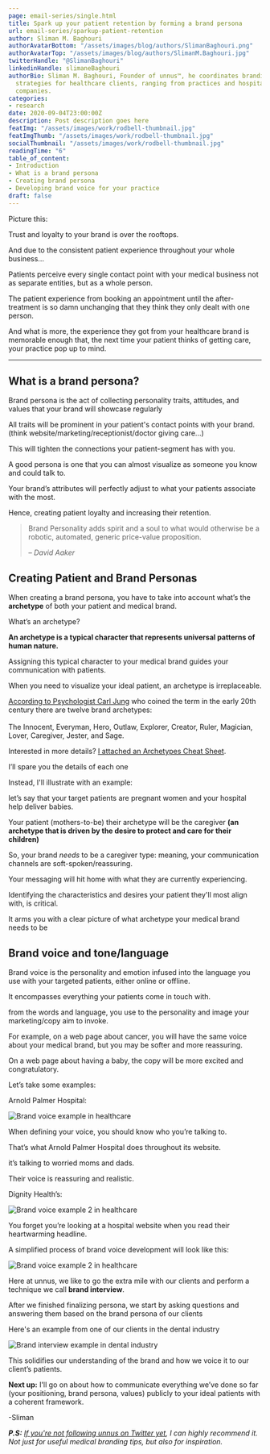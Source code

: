 ```yaml
---
page: email-series/single.html
title: Spark up your patient retention by forming a brand persona
url: email-series/sparkup-patient-retention
author: Sliman M. Baghouri
authorAvatarBottom: "/assets/images/blog/authors/SlimanBaghouri.png"
authorAvatarTop: "/assets/images/blog/authors/SlimanM.Baghouri.jpg"
twitterHandle: "@SlimanBaghouri"
linkedinHandle: slimaneBaghouri
authorBio: Sliman M. Baghouri, Founder of unnus™, he coordinates branding and marketing
  strategies for healthcare clients, ranging from practices and hospitals to pharmaceutical
  companies.
categories:
- research
date: 2020-09-04T23:00:00Z
description: Post description goes here
featImg: "/assets/images/work/rodbell-thumbnail.jpg"
featImgThumb: "/assets/images/work/rodbell-thumbnail.jpg"
socialThumbnail: "/assets/images/work/rodbell-thumbnail.jpg"
readingTime: "6"
table_of_content:
- Introduction
- What is a brand persona
- Creating brand persona
- Developing brand voice for your practice
draft: false
---
```


<section id="Introduction">

<div class="hook">
<p>Picture this:</p>

<p>Trust and loyalty to your brand is over the rooftops. </p>
<p>And due to the consistent patient experience throughout your whole business...</p>
<p>Patients perceive every single contact point with your medical business not as separate entities, but as a whole person.</p>
<p>The patient experience from booking an appointment until the after-treatment is so damn unchanging that they think they only dealt with one person.</p>
<p>And what is more, the experience they got from your healthcare brand is memorable enough that, the next time your patient thinks of getting care, your practice pop up to mind.</p>
</div>
</section>
<hr>
<section id="Whatisabrandpersona">
<h2>What is a brand persona?</h2>
<p>Brand persona is the act of collecting personality traits, attitudes, and values that your brand will showcase regularly</p>
<p>All traits will be prominent in your patient's contact points with your brand. (think website/marketing/receptionist/doctor giving care...)</p>
<p>This will tighten the connections your patient-segment has with you.</p>
<p>A good persona is one that you can almost visualize as someone you know and could talk to.</p>
<p>Your brand&rsquo;s attributes will perfectly adjust to what your patients associate with the most.</p>
<p>Hence, creating patient loyalty and increasing their retention.</p>

<blockquote>
	<p>Brand Personality adds spirit and a soul to what would otherwise be a robotic, automated, generic price-value proposition.</p>
	<p><cite>– David Aaker</cite></p>
</blockquote>
</section>

<section id="Creatingbrandpersona">
<h2>Creating Patient and Brand Personas</h2>
<p>When creating a brand persona, you have to take into account what&rsquo;s the <strong>archetype</strong> of both your patient and medical brand.</p>
<p>What&rsquo;s an archetype?</p>
<p><strong>An archetype is a typical character that represents universal patterns of human nature.</strong></p>
<p>Assigning this typical character to your medical brand guides your communication with patients.</p>
<p>When you need to visualize your ideal patient, an archetype is irreplaceable.</p>
<p><a target="_blank" href="#">According to Psychologist Carl Jung</a> who coined the term in the early 20th century there are twelve brand archetypes: <br><br> The Innocent, Everyman, Hero, Outlaw, Explorer, Creator, Ruler, Magician, Lover, Caregiver, Jester, and Sage.</p>
<p>Interested in more details? <a target="_blank" href="#">I attached an Archetypes Cheat Sheet</a>.</p>
<p>I&rsquo;ll spare you the details of each one</p>
<p>Instead, I'll illustrate with an example:</p>
<p>let&rsquo;s say that your target patients are pregnant women and your hospital help deliver babies.</p>
<p>Your patient (mothers-to-be) their archetype will be the caregiver <strong>(an archetype that is driven by the desire to protect and care for their children)</strong></p>
<p>So, your brand <em>needs</em> to be a caregiver type: meaning, your communication channels are soft-spoken/reassuring.</p>
<p>Your messaging will hit home with what they are currently experiencing.</p>
<p>Identifying the characteristics and desires your patient they'll most align with, is critical.</p>
<p>It arms you with a clear picture of what archetype your medical brand needs to be</p>
</section>

<section id="Developingbrandvoiceforyourpractice">
<h2>Brand voice and tone/language</h2>
<p>Brand voice is the personality and emotion infused into the language you use with your targeted patients, either online or offline.</p>
<p>It encompasses everything your patients come in touch with.</p>
<p>from the words and language, you use to the personality and image your marketing/copy aim to invoke.</p>
<p>For example, on a web page about cancer, you will have the same voice about your medical brand, but you may be softer and more reassuring.</p>
<p>On a web page about having a baby, the copy will be more excited and congratulatory.</p>
<p>Let&rsquo;s take some examples:</p>
<p>Arnold Palmer Hospital:</p>
<img src="/assets/course-assets/example/brand-voice-1.png" alt="Brand voice example in healthcare" />
<p>When defining your voice, you should know who you&rsquo;re talking to.</p>
<p>That&rsquo;s what Arnold Palmer Hospital does throughout its website.</p>
<p>it&rsquo;s talking to worried moms and dads.</p>
<p>Their voice is reassuring and realistic.</p>
<p>Dignity Health&rsquo;s:</p>
<img src="/assets/course-assets/example/brand-voice-2.png" alt="Brand voice example 2 in healthcare" />
<p>You forget you&rsquo;re looking at a hospital website when you read their heartwarming headline.</p>
<p>A simplified process of brand voice development will look like this:</p>
<img src="/assets/course-assets/brand-voice.jpg" alt="Brand voice example 2 in healthcare" />
<p>Here at unnus, we like to go the extra mile with our clients and perform a technique we call <strong>brand interview</strong>.</p>
<p>After we finished finalizing persona, we start by asking questions and answering them based on the brand persona of our clients</p>
<p>Here's an example from one of our clients in the dental industry</p>
<img src="/assets/course-assets/brand-interview.jpg" alt="Brand interview example in dental industry" />


<p>This solidifies our understanding of the brand and how we voice it to our client&rsquo;s patients.</p>
<p><strong>Next up:</strong> I'll go on about how to communicate everything we&rsquo;ve done so far (your positioning, brand persona, values) publicly to your ideal patients with a coherent framework.</p>
<p>-Sliman</p>
<p><strong><em>P.S:</em></strong><em> <a target="_blank" href="#">If you're not following unnus on Twitter yet</a>, I can highly recommend it. Not just for useful medical branding tips, but also for inspiration.</em></p>
</section>